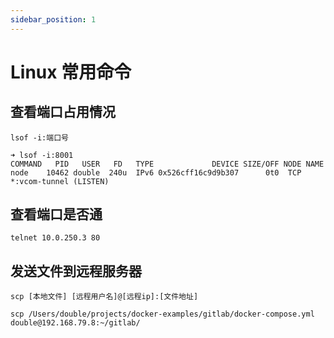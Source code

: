 ```yaml
---
sidebar_position: 1
---
```


# Linux 常用命令

## 查看端口占用情况

```
lsof -i:端口号
```

```
➜ lsof -i:8001
COMMAND   PID   USER   FD   TYPE             DEVICE SIZE/OFF NODE NAME
node    10462 double  240u  IPv6 0x526cff16c9d9b307      0t0  TCP *:vcom-tunnel (LISTEN)
```

## 查看端口是否通

```
telnet 10.0.250.3 80
```

## 发送文件到远程服务器 

```
scp [本地文件] [远程用户名]@[远程ip]:[文件地址]

scp /Users/double/projects/docker-examples/gitlab/docker-compose.yml double@192.168.79.8:~/gitlab/
```

